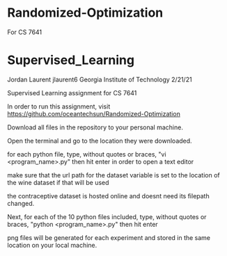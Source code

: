 # Randomized-Optimization
For CS 7641

# Supervised_Learning

Jordan Laurent
jlaurent6
Georgia Institute of Technology
2/21/21

Supervised Learning assignment for CS 7641



In order to run this assignment, visit https://github.com/oceantechsun/Randomized-Optimization

Download all files in the repository to your personal machine.

Open the terminal and go to the location they were downloaded.

for each python file, type, without quotes or braces, "vi <program_name>.py" then hit enter in order to open a text editor

make sure that the url path for the dataset variable is set to the location of the wine dataset if that will be used

the contraceptive dataset is hosted online and doesnt need its filepath changed.

Next, for each of the 10 python files included, type, without quotes or braces, "python <program_name>.py" then hit enter

png files will be generated for each experiment and stored in the same location on your local machine. 

